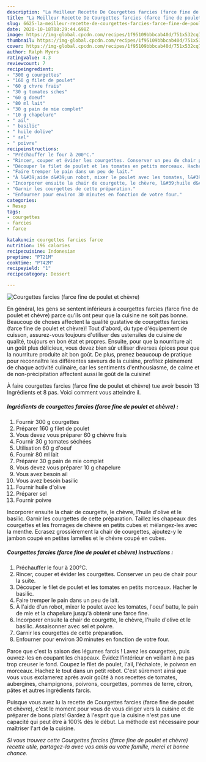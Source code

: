 ```yaml
---
description: "La Meilleur Recette De Courgettes farcies (farce fine de poulet et chèvre)"
title: "La Meilleur Recette De Courgettes farcies (farce fine de poulet et chèvre)"
slug: 6625-la-meilleur-recette-de-courgettes-farcies-farce-fine-de-poulet-et-chevre
date: 2020-10-18T08:29:44.698Z
image: https://img-global.cpcdn.com/recipes/1f95109bbbcab40d/751x532cq70/courgettes-farcies-farce-fine-de-poulet-et-chevre-photo-principale-de-la-recette.jpg
thumbnail: https://img-global.cpcdn.com/recipes/1f95109bbbcab40d/751x532cq70/courgettes-farcies-farce-fine-de-poulet-et-chevre-photo-principale-de-la-recette.jpg
cover: https://img-global.cpcdn.com/recipes/1f95109bbbcab40d/751x532cq70/courgettes-farcies-farce-fine-de-poulet-et-chevre-photo-principale-de-la-recette.jpg
author: Ralph Myers
ratingvalue: 4.3
reviewcount: 7
recipeingredient:
- "300 g courgettes"
- "160 g filet de poulet"
- "60 g chvre frais"
- "30 g tomates sches"
- "60 g doeuf"
- "80 ml lait"
- "30 g pain de mie complet"
- "10 g chapelure"
- " ail"
- " basilic"
- " huile dolive"
- " sel"
- " poivre"
recipeinstructions:
- "Préchauffer le four à 200°C."
- "Rincer, couper et évider les courgettes. Conserver un peu de chair pour la suite."
- "Découper le filet de poulet et les tomates en petits morceaux. Hacher le basilic."
- "Faire tremper le pain dans un peu de lait."
- "À l&#39;aide d&#39;un robot, mixer le poulet avec les tomates, l&#39;oeuf battu, le pain de mie et la chapelure jusqu&#39;à obtenir une farce fine."
- "Incorporer ensuite la chair de courgette, le chèvre, l&#39;huile d&#39;olive et le basilic. Assaisonner avec sel et poivre."
- "Garnir les courgettes de cette préparation."
- "Enfourner pour environ 30 minutes en fonction de votre four."
categories:
- Resep
tags:
- courgettes
- farcies
- farce

katakunci: courgettes farcies farce 
nutrition: 196 calories
recipecuisine: Indonesian
preptime: "PT21M"
cooktime: "PT42M"
recipeyield: "1"
recipecategory: Dessert

---
```



![Courgettes farcies (farce fine de poulet et chèvre)](https://img-global.cpcdn.com/recipes/1f95109bbbcab40d/751x532cq70/courgettes-farcies-farce-fine-de-poulet-et-chevre-photo-principale-de-la-recette.jpg)

En général, les gens se sentent inférieurs à courgettes farcies (farce fine de poulet et chèvre) parce qu'ils ont peur que la cuisine ne soit pas bonne. Beaucoup de choses affectent la qualité gustative de courgettes farcies (farce fine de poulet et chèvre)! Tout d'abord, du type d'équipement de cuisson, assurez-vous toujours d'utiliser des ustensiles de cuisine de qualité, toujours en bon état et propres. Ensuite, pour que la nourriture ait un goût plus délicieux, vous devez bien sûr utiliser diverses épices pour que la nourriture produite ait bon goût. De plus, prenez beaucoup de pratique pour reconnaître les différentes saveurs de la cuisine, profitez pleinement de chaque activité culinaire, car les sentiments d'enthousiasme, de calme et de non-précipitation affectent aussi le goût de la cuisine!

<!--inarticleads1-->

À faire courgettes farcies (farce fine de poulet et chèvre) tue avoir besoin 13 Ingrédients et 8 pas. Voici comment vous atteindre il.

##### Ingrédients de courgettes farcies (farce fine de poulet et chèvre) :

1. Fournir 300 g courgettes
1. Préparer 160 g filet de poulet
1. Vous devez vous préparer 60 g chèvre frais
1. Fournir 30 g tomates séchées
1. Utilisation 60 g d&#39;oeuf
1. Fournir 80 ml lait
1. Préparer 30 g pain de mie complet
1. Vous devez vous préparer 10 g chapelure
1. Vous avez besoin  ail
1. Vous avez besoin  basilic
1. Fournir  huile d&#39;olive
1. Préparer  sel
1. Fournir  poivre


Incorporer ensuite la chair de courgette, le chèvre, l&#39;huile d&#39;olive et le basilic. Garnir les courgettes de cette préparation. Taillez les chapeaux des courgettes et les fromages de chèvre en petits cubes et mélangez-les avec la menthe. Ecrasez grossiérement la chair de courgettes, ajoutez-y le jambon coupé en petites lamelles et le chévre coupé en cubes. 

<!--inarticleads2-->

##### Courgettes farcies (farce fine de poulet et chèvre) instructions :

1. Préchauffer le four à 200°C.
1. Rincer, couper et évider les courgettes. Conserver un peu de chair pour la suite.
1. Découper le filet de poulet et les tomates en petits morceaux. Hacher le basilic.
1. Faire tremper le pain dans un peu de lait.
1. À l&#39;aide d&#39;un robot, mixer le poulet avec les tomates, l&#39;oeuf battu, le pain de mie et la chapelure jusqu&#39;à obtenir une farce fine.
1. Incorporer ensuite la chair de courgette, le chèvre, l&#39;huile d&#39;olive et le basilic. Assaisonner avec sel et poivre.
1. Garnir les courgettes de cette préparation.
1. Enfourner pour environ 30 minutes en fonction de votre four.


Parce que c&#39;est la saison des légumes farcis ! Lavez les courgettes, puis ouvrez-les en coupant les chapeaux. Évidez l&#39;intérieur en veillant à ne pas trop creuser le fond. Coupez le filet de poulet, l&#39;ail, l&#39;échalote, le poivron en morceaux. Hachez le tout dans un petit robot. C&#39;est sûrement ainsi que vous vous exclamerez après avoir goûté à nos recettes de tomates, aubergines, champignons, poivrons, courgettes, pommes de terre, citron, pâtes et autres ingrédients farcis. 

<!--inarticleads1-->

<p>
Puisque vous avez lu la recette de Courgettes farcies (farce fine de poulet et chèvre), c'est le moment pour vous de vous diriger vers la cuisine et de préparer de bons plats! Gardez à l'esprit que la cuisine n'est pas une capacité qui peut être à 100% dès le début. La méthode est nécessaire pour maîtriser l'art de la cuisine.
</p>

<p>
<i>Si vous trouvez cette Courgettes farcies (farce fine de poulet et chèvre) recette utile, partagez-la avec vos amis ou votre famille, merci et bonne chance.</i>
</p>
